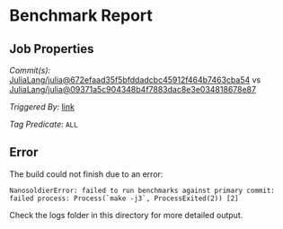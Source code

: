# Benchmark Report

## Job Properties

*Commit(s):* [JuliaLang/julia@672efaad35f5bfddadcbc45912f464b7463cba54](https://github.com/JuliaLang/julia/commit/672efaad35f5bfddadcbc45912f464b7463cba54) vs [JuliaLang/julia@09371a5c904348b4f7883dac8e3e034818678e87](https://github.com/JuliaLang/julia/commit/09371a5c904348b4f7883dac8e3e034818678e87)

*Triggered By:* [link](https://github.com/JuliaLang/julia/pull/22974#issuecomment-319092344)

*Tag Predicate:* `ALL`

## Error

The build could not finish due to an error:

```
NanosoldierError: failed to run benchmarks against primary commit: failed process: Process(`make -j3`, ProcessExited(2)) [2]
```

Check the logs folder in this directory for more detailed output.

